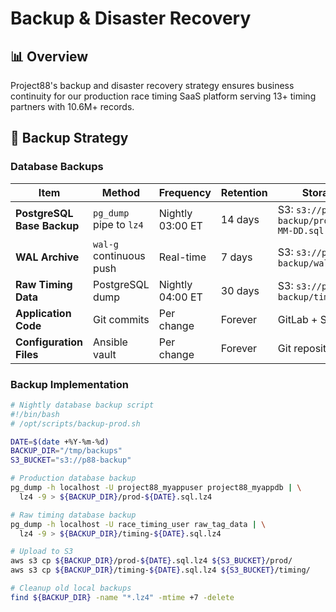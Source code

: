 # Backup & Disaster Recovery

## 📊 Overview

Project88's backup and disaster recovery strategy ensures business continuity for our production race timing SaaS platform serving 13+ timing partners with 10.6M+ records.

## 🔐 Backup Strategy

### Database Backups

| Item | Method | Frequency | Retention | Storage |
|------|--------|-----------|-----------|---------|
| **PostgreSQL Base Backup** | `pg_dump` pipe to `lz4` | Nightly 03:00 ET | 14 days | S3: `s3://p88-backup/prod/YYYY-MM-DD.sql.lz4` |
| **WAL Archive** | `wal-g` continuous push | Real-time | 7 days | S3: `s3://p88-backup/wal/` |
| **Raw Timing Data** | PostgreSQL dump | Nightly 04:00 ET | 30 days | S3: `s3://p88-backup/timing/` |
| **Application Code** | Git commits | Per change | Forever | GitLab + S3 mirror |
| **Configuration Files** | Ansible vault | Per change | Forever | Git repository |

### Backup Implementation

```bash
# Nightly database backup script
#!/bin/bash
# /opt/scripts/backup-prod.sh

DATE=$(date +%Y-%m-%d)
BACKUP_DIR="/tmp/backups"
S3_BUCKET="s3://p88-backup"

# Production database backup
pg_dump -h localhost -U project88_myappuser project88_myappdb | \
  lz4 -9 > ${BACKUP_DIR}/prod-${DATE}.sql.lz4

# Raw timing database backup  
pg_dump -h localhost -U race_timing_user raw_tag_data | \
  lz4 -9 > ${BACKUP_DIR}/timing-${DATE}.sql.lz4

# Upload to S3
aws s3 cp ${BACKUP_DIR}/prod-${DATE}.sql.lz4 ${S3_BUCKET}/prod/
aws s3 cp ${BACKUP_DIR}/timing-${DATE}.sql.lz4 ${S3_BUCKET}/timing/

# Cleanup old local backups
find ${BACKUP_DIR} -name "*.lz4" -mtime +7 -delete